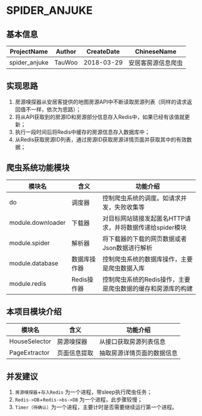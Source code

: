 # SPIDER_ANJUKE

## 基本信息
ProjectName | Author | CreateDate | ChineseName
--- | --- | --- | ---
spider_anjuke | TauWoo | 2018-03-29 | 安居客房源信息爬虫

## 实现思路
1. 房源嗅探器从安居客提供的地图房源API中不断读取房源列表（同样的请求返回值不一样，依次为思路）；
2. 将从API获取到的房源ID和房源部分信息存入Redis中，如果已经有该值就更新；
3. 执行一段时间后将Redis中缓存的房源信息存入数据库中；
4. 从Redis获取房源ID列表，通过房源ID获取房源详情页面并获取其中的有效数据；

## 爬虫系统功能模块
模块名 | 含义 | 功能介绍
--- | --- | ---
do | 调度器 | 控制爬虫系统的调度。如请求并发，失败收集等
module.downloader | 下载器 | 对目标网站链接发起匿名HTTP请求，并将数据传递给spider模块
module.spider | 解析器 | 将下载器的下载的网页数据或者Json数据进行解析
module.database | 数据库操作器 | 控制爬虫系统的数据库操作，主要是爬虫数据入库
module.redis | Redis操作器 | 控制爬虫系统的Redis操作，主要是爬虫数据的缓存和房源库的构建

## 本项目模块介绍
模块名 | 含义 | 功能介绍
--- | --- | ---
HouseSelector | 房源嗅探器 | 从接口获取房源列表信息
PageExtractor | 页面信息提取 | 抽取房源详情页面的数据信息

## 并发建议
1. `房源嗅探器`+`存入Redis` 为一个进程，带sleep执行爬虫任务；
2. `Redis->DB`+`Redis->bs->DB` 为一个进程，此步骤较慢；
3. `Timer（待确认）`为一个进程，主要计时是否需要继续运行第一个进程。